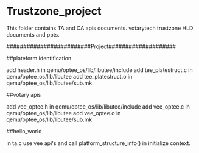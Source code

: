 # Trustzone_project

This folder contains TA and CA apis documents.
votarytech trustzone HLD documents and ppts.

#########################Project####################

##plateform identification


add header.h in qemu/optee_os/lib/libutee/include
add tee_platestruct.c in qemu/optee_os/lib/libutee
add tee_platestruct.o in qemu/optee_os/lib/libutee/sub.mk 


##votary apis


add vee_optee.h in qemu/optee_os/lib/libutee/include
add vee_optee.c in qemu/optee_os/lib/libutee 
add vee_optee.o in qemu/optee_os/lib/libutee/sub.mk


##hello_world

in ta.c use vee api's and call platform_structure_info() in initialize context.




